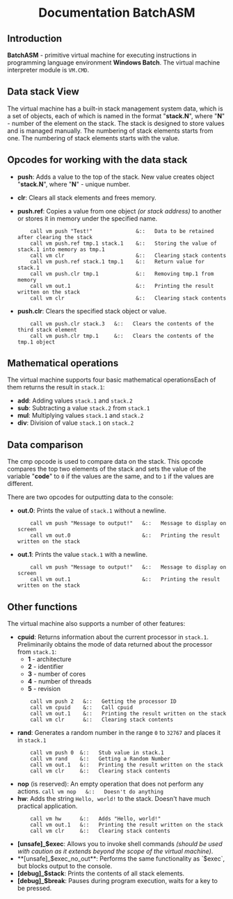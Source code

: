 <h1 align="center">Documentation BatchASM</h1>

## Introduction

**BatchASM** - primitive virtual machine for executing instructions in programming language environment **Windows Batch**. The virtual machine interpreter module is `VM.CMD`.

## Data stack View

The virtual machine has a built-in stack management system data, which is a set of objects, each of which is named in the format "**stack.N**",  where "**N**" - number of the element on the stack. The stack is designed to store values and is managed manually. The numbering of stack elements starts from one. The numbering of stack elements starts with the value.

## Opcodes for working with the data stack

- **push**: Adds a value to the top of the stack. New value creates object "**stack.N**", where "**N**" - unique number.
- **clr**: Clears all stack elements and frees memory.
- **push.ref**: Copies a value from one object *(or stack address)* to another or stores it in memory under the specified name.
    ```
        call vm push "Test!"              &::   Data to be retained after clearing the stack
        call vm push.ref tmp.1 stack.1    &::   Storing the value of stack.1 into memory as tmp.1
        call vm clr                       &::   Clearing stack contents
        call vm push.ref stack.1 tmp.1    &::   Return value for stack.1
        call vm push.clr tmp.1            &::   Removing tmp.1 from memory
        call vm out.1                     &::   Printing the result written on the stack
        call vm clr                       &::   Clearing stack contents
    ```
        
- **push.clr**: Clears the specified stack object or value.
    ```
        call vm push.clr stack.3   &::   Clears the contents of the third stack element
        call vm push.clr tmp.1     &::   Clears the contents of the tmp.1 object
    ```

## Mathematical operations

The virtual machine supports four basic mathematical operationsEach of them returns the result in `stack.1`:

- **add**: Adding values `stack.1` and `stack.2`
- **sub**: Subtracting a value `stack.2` from `stack.1`
- **mul**: Multiplying values `stack.1` and `stack.2`
- **div**:  Division of value `stack.1` on `stack.2`

## Data comparison

The cmp opcode is used to compare data on the stack. This opcode compares the top two elements of the stack and sets the value of the variable "**code**" to `0` if the values are the same, and to `1` if the values are different.

There are two opcodes for outputting data to the console:

- **out.0**: Prints the value of `stack.1` without a newline.
    ```
        call vm push "Message to output!"   &::   Message to display on screen
        call vm out.0                       &::   Printing the result written on the stack
    ```
- **out.1**: Prints the value `stack.1` with a newline.
    ```
        call vm push "Message to output!"   &::   Message to display on screen
        call vm out.1                       &::   Printing the result written on the stack
    ```

## Other functions

The virtual machine also supports a number of other features:

-   **cpuid**: Returns information about the current processor in `stack.1`. Preliminarily obtains the mode of data returned about the processor from `stack.1`:
    -   **1** - architecture
    -   **2** - identifier
    -   **3** - number of cores
    -   **4** - number of threads
    -   **5** - revision
    ```
        call vm push 2   &::   Getting the processor ID
        call vm cpuid    &::   Call cpuid
        call vm out.1    &::   Printing the result written on the stack
        call vm clr      &::   Clearing stack contents
    ```
-   **rand**: Generates a random number in the range `0` to `32767` and places it in `stack.1`
    ```
        call vm push 0  &::   Stub value in stack.1
        call vm rand    &::   Getting a Random Number
        call vm out.1   &::   Printing the result written on the stack
        call vm clr     &::   Clearing stack contents
    ```
-   **nop** (is reserved): An empty operation that does not perform any actions.
        ```
        call vm nop   &::   Doesn't do anything
        ```
-   **hw**: Adds the string `Hello, world!` to the stack. Doesn't have much practical application.
    ```
        call vm hw      &::   Adds "Hello, world!"
        call vm out.1   &::   Printing the result written on the stack
        call vm clr     &::   Clearing stack contents
    ```
-   **[unsafe]_$exec**: Allows you to invoke shell commands *(should be used with caution as it extends beyond the scope of the virtual machine)*.
-   **[unsafe]_$exec_no_out**: Performs the same functionality as `$exec`, but blocks output to the console.
-   **[debug]_$stack**: Prints the contents of all stack elements.
-   **[debug]_$break**: Pauses during program execution, waits for a key to be pressed.
